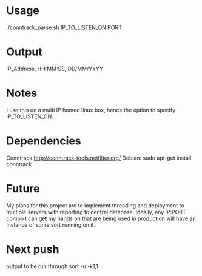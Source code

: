 # Usage
 ./conntrack_parse.sh IP_TO_LISTEN_ON PORT 
# Output
 IP_Address, HH:MM:SS, DD/MM/YYYY
# Notes
 I use this on a multi IP homed linux box, hence the option to specify IP_TO_LISTEN_ON. 
# Dependencies
Conntrack 
 http://conntrack-tools.netfilter.org/
 Debian: sudo apt-get install conntrack
# Future
 My plans for this project are to implement threading and deployment to multiple servers with reporting to central database. Ideally, any IP:PORT combo I can get my hands on that are being used in production will have an instance of some sort running on it. 
# Next push 
 output to be run through sort -u -k1,1

